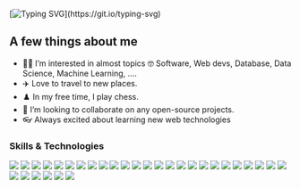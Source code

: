 [![Typing SVG](https://readme-typing-svg.demolab.com/?lines=Hello+there!;Im+Camilla;Welcome!)](https://git.io/typing-svg)
## A few things about me
- 🧑‍💻 I’m interested in almost topics 🤓 Software, Web devs, Database, Data Science, Machine Learning, .... 
- ✈️ Love to travel to new places.
- ♟️ In my free time, I play chess.
- 💞️ I’m looking to collaborate on any open-source projects.
- 👓 Always excited about learning new web technologies
<h3>Skills & Technologies</h3>
<p align="left"> <img src="https://img.shields.io/badge/Google%20Gemini-8E75B2?style=for-the-badge&logo=googlegemini&logoColor=white"/> 
<img src="https://img.shields.io/badge/Wordpress-21759B?style=for-the-badge&logo=wordpress&logoColor=white"/> 
<img src="https://img.shields.io/badge/Amazon_AWS-FF9900?style=for-the-badge&logo=amazonaws&logoColor=white"/> 
<img src="https://img.shields.io/badge/Cloudflare-F38020?style=for-the-badge&logo=Cloudflare&logoColor=white"/> 
<img src="https://img.shields.io/badge/Oracle-F80000?style=for-the-badge&logo=oracle&logoColor=black"/>
<img src="https://img.shields.io/badge/MongoDB-4EA94B?style=for-the-badge&logo=mongodb&logoColor=white"/> 
<img src="https://img.shields.io/badge/MySQL-005C84?style=for-the-badge&logo=mysql&logoColor=white"/> 
<img src="https://img.shields.io/badge/Sqlite-003B57?style=for-the-badge&logo=sqlite&logoColor=white"/> 
<img src="https://img.shields.io/badge/PostgreSQL-316192?style=for-the-badge&logo=postgresql&logoColor=white"/> 
<img src="https://img.shields.io/badge/Pexels-05A081?style=for-the-badge&logo=pexels&logoColor=white"/> 
<img src="https://img.shields.io/badge/Apache-D22128?style=for-the-badge&logo=Apache&logoColor=white"/> 
<img src="https://img.shields.io/badge/firebase-ffca28?style=for-the-badge&logo=firebase&logoColor=black"/> 
<img src="https://img.shields.io/badge/Node%20js-339933?style=for-the-badge&logo=nodedotjs&logoColor=white"/> 
<img src="https://img.shields.io/badge/React-20232A?style=for-the-badge&logo=react&logoColor=61DAFB"/> 
<img src="https://img.shields.io/badge/Shell_Script-121011?style=for-the-badge&logo=gnu-bash&logoColor=white"/> 
<img src="https://img.shields.io/badge/C%2B%2B-00599C?style=for-the-badge&logo=c%2B%2B&logoColor=white"/> 
<img src="https://img.shields.io/badge/C%23-239120?style=for-the-badge&logo=csharp&logoColor=white"/> 
<img src="https://img.shields.io/badge/CSS3-1572B6?style=for-the-badge&logo=css3&logoColor=white"/> 
<img src="https://img.shields.io/badge/HTML5-E34F26?style=for-the-badge&logo=html5&logoColor=white"/> 
<img src="https://img.shields.io/badge/JavaScript-323330?style=for-the-badge&logo=javascript&logoColor=F7DF1E"/> 
<img src="https://img.shields.io/badge/json-5E5C5C?style=for-the-badge&logo=json&logoColor=white"/> 
<img src="https://img.shields.io/badge/PHP-777BB4?style=for-the-badge&logo=php&logoColor=white"/> 
<img src="https://img.shields.io/badge/Python-FFD43B?style=for-the-badge&logo=python&logoColor=blue"/> 
<img src="https://img.shields.io/badge/Rust-black?style=for-the-badge&logo=rust&logoColor=#E57324"/> 
<img src="https://img.shields.io/badge/TensorFlow-FF6F00?style=for-the-badge&logo=TensorFlow&logoColor=white"/> 
<img src="https://img.shields.io/badge/ChatGPT-74aa9c?style=for-the-badge&logo=openai&logoColor=white"/>  
<img src="https://img.shields.io/badge/dialogflow-FF9800?style=for-the-badge&logo=dialogflow&logoColor=white"/> 
<img src="https://img.shields.io/badge/Keras-FF0000?style=for-the-badge&logo=keras&logoColor=white"/> 
<img src="https://img.shields.io/badge/PyTorch-EE4C2C?style=for-the-badge&logo=pytorch&logoColor=white"/> 
<img src="https://img.shields.io/badge/Pandas-2C2D72?style=for-the-badge&logo=pandas&logoColor=white"/> 
<img src="https://img.shields.io/badge/Numpy-777BB4?style=for-the-badge&logo=numpy&logoColor=white"/> </p>
<br> <br/>
